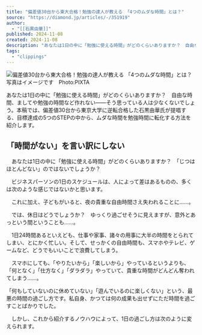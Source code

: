 ```yaml
---
title: "偏差値30台から東大合格！勉強の達人が教える 「4つのムダな時間」とは？"
source: "https://diamond.jp/articles/-/351919"
author:
  - "[[石黒由華]]"
published: 2024-11-08
created: 2024-11-08
description: "あなたは1日の中に「勉強に使える時間」がどのくらいありますか？　自由な時間、ましてや勉強の時間など作れない――そう思っている人は少なくないでしょう。本稿では、偏差値30台から東京大学に逆転合格した石黒由華氏が提唱する、目標達成の5つのSTEPの中から、ムダな時間を勉強時間に転化する方法を紹介します。"
tags:
  - "clippings"
---
```

![偏差値30台から東大合格！勉強の達人が教える 「4つのムダな時間」とは？](https://dol.ismcdn.jp/mwimgs/b/c/650/img_bcd5d684ce4ff277c769371bf8e5a438333859.jpg)写真はイメージです　Photo:PIXTA

あなたは1日の中に「勉強に使える時間」がどのくらいありますか？　自由な時間、ましてや勉強の時間など作れない――そう思っている人は少なくないでしょう。本稿では、偏差値30台から東京大学に逆転合格した石黒由華氏が提唱する、目標達成の5つのSTEPの中から、ムダな時間を勉強時間に転化する方法を紹介します。

## 「時間がない」を言い訳にしない

　あなたは1日の中に「勉強に使える時間」がどのくらいありますか？　「じつはほとんどない」のではないでしょうか？

　ビジネスパーソンの1日のスケジュールは、人によって差はあるものの、多くは次のような感じではないかと思います。

　これに加え、子どもがいると、夜の貴重な自由時間さえ失われることに……。

　では、休日はどうでしょうか？　ゆっくり過ごせそうに見えますが、意外とあっという間ということも……。

　1日24時間あるといえども、仕事や家事、諸々の用事に大半の時間をとられてしまい、とにかく忙しい。そして、せっかくの自由時間も、スマホやテレビ、ゲームなど、どうでもいいことで浪費してしまう。

　スマホにしても、「やりたいから」「楽しいから」やっているというよりも、「何となく」「仕方なく」「ダラダラ」やっていて、貴重な時間がどんどん奪われてしまう……。

「何もしていないのに休めていない」「遊んでいるのに楽しくない」という、最悪の時間の過ごし方です。私自身、かつては何の成果も出せずにただ時間を過ごすことばかりでした。

　しかし、これから紹介するノウハウによって、1日の過ごし方は次のように変えられます。